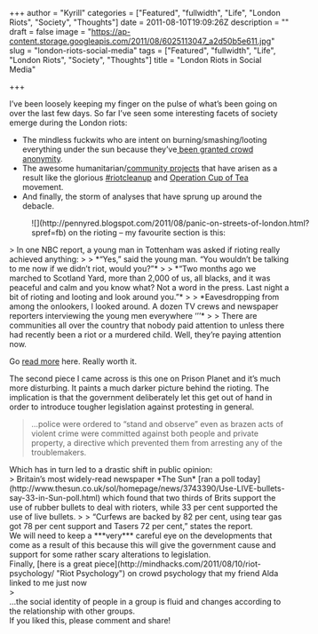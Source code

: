 +++
author = "Kyrill"
categories = ["Featured", "fullwidth", "Life", "London Riots", "Society", "Thoughts"]
date = 2011-08-10T19:09:26Z
description = ""
draft = false
image = "https://ap-content.storage.googleapis.com/2011/08/6025113047_a2d50b5e611.jpg"
slug = "london-riots-social-media"
tags = ["Featured", "fullwidth", "Life", "London Riots", "Society", "Thoughts"]
title = "London Riots in Social Media"

+++


I’ve been loosely keeping my finger on the pulse of what’s been going on over the last few days. So far I’ve seen some interesting facets of society emerge during the London riots:

- The mindless fuckwits who are intent on burning/smashing/looting everything under the sun because they’ve[ been granted crowd anonymity](http://garry.tv/post/8683696988/riots "Garry's Blog - Riots").
- The awesome humanitarian/[community projects](http://antisp.in/blog/photography/tea-in-a-riot-shield/ "Tea In A Riot Shield") that have arisen as a result like the glorious [#riotcleanup](http://twitter.com/#!/search?q=%23riotcleanup) and [Operation Cup of Tea](http://www.operationcupoftea.com/) movement.
- And finally, the storm of analyses that have sprung up around the debacle.

<div><figure class="thumbnail wp-caption aligncenter" id="attachment_1127" style="width: 510px">
![](http://pennyred.blogspot.com/2011/08/panic-on-streets-of-london.html?spref=fb)
 on the rioting – my favourite section is this:</div><div>> In one NBC report, a young man in Tottenham was asked if rioting really achieved anything:
> 
> *“Yes,” said the young man. “You wouldn’t be talking to me now if we didn’t riot, would you?”*
> 
> *“Two months ago we marched to Scotland Yard, more than 2,000 of us, all blacks, and it was peaceful and calm and you know what? Not a word in the press. Last night a bit of rioting and looting and look around you.”*
> 
> *Eavesdropping from among the onlookers, I looked around. A dozen TV crews and newspaper reporters interviewing the young men everywhere ‘’’*
> 
> There are communities all over the country that nobody paid attention to unless there had recently been a riot or a murdered child. Well, they’re paying attention now.

Go [read more](http://pennyred.blogspot.com/2011/08/panic-on-streets-of-london.html) here. Really worth it.

The second piece I came across is this one on Prison Planet and it’s much more disturbing. It paints a much darker picture behind the rioting. The implication is that the government deliberately let this get out of hand in order to introduce tougher legislation against protesting in general.

> …police were ordered to “stand and observe” even as brazen acts of violent crime were committed against both people and private property, a directive which prevented them from arresting any of the troublemakers.

</div><div>Which has in turn led to a drastic shift in public opinion:</div><div>> Britain’s most widely-read newspaper *The Sun* [ran a poll today](http://www.thesun.co.uk/sol/homepage/news/3743390/Use-LIVE-bullets-say-33-in-Sun-poll.html) which found that two thirds of Brits support the use of rubber bullets to deal with rioters, while 33 per cent supported the use of live bullets.
> 
> “Curfews are backed by 82 per cent, using tear gas got 78 per cent support and Tasers 72 per cent,” states the report.

</div><div>We will need to keep a ***very*** careful eye on the developments that come as a result of this because this will give the government cause and support for some rather scary alterations to legislation.</div><div>Finally, [here is a great piece](http://mindhacks.com/2011/08/10/riot-psychology/ "Riot Psychology") on crowd psychology that my friend Alda linked to me just now</div>> <div>…the social identity of people in a group is fluid and changes according to the relationship with other groups.</div>

<div>If you liked this, please comment and share!</div>
